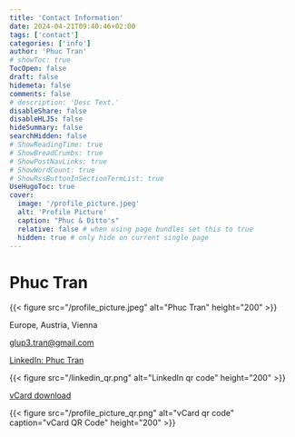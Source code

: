 ```yaml
---
title: 'Contact Information'
date: 2024-04-21T09:40:46+02:00
tags: ['contact']
categories: ['info']
author: 'Phuc Tran'
# showToc: true
TocOpen: false
draft: false
hidemeta: false
comments: false
# description: 'Desc Text.'
disableShare: false
disableHLJS: false
hideSummary: false
searchHidden: false
# ShowReadingTime: true
# ShowBreadCrumbs: true
# ShowPostNavLinks: true
# ShowWordCount: true
# ShowRssButtonInSectionTermList: true
UseHugoToc: true
cover:
  image: '/profile_picture.jpeg'
  alt: 'Profile Picture'
  caption: "Phuc & Ditto's"
  relative: false # when using page bundles set this to true
  hidden: true # only hide on current single page
---
```


# Phuc Tran

{{< figure src="/profile_picture.jpeg" alt="Phuc Tran" height="200" >}}

Europe, Austria, Vienna

glup3.tran@gmail.com

[LinkedIn: Phuc Tran](https://www.linkedin.com/in/glup3-tran)

{{< figure src="/linkedin_qr.png" alt="LinkedIn qr code" height="200" >}}

[vCard download](/vcard.vcf)

{{< figure src="/profile_picture_qr.png" alt="vCard qr code" caption="vCard QR Code" height="200" >}}
